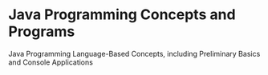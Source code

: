 # Java Programming Concepts and Programs
Java Programming Language-Based Concepts, including Preliminary Basics and Console Applications
